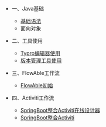 - 一、Java基础
  - [基础语法](01.Java基础/1.Java语法.md)
  - 面向对象
  
- 二、工具使用
  - [Typro编辑器使用](02.工具使用/1.Typro使用教程.md)
  - [版本管理工具使用](02.工具使用/2.版本管理工具使用.md)

- 三、FlowAble工作流
  - [FlowAble初始](03.Flowable工作流/1.FlowAble初始.md)
- 四、Activiti工作流
  - [SpringBoot整合Activiti在线设计器](04.Activiti工作流/1.SpringBoot整合Activiti在线设计器.md)   
  - [SpringBoot整合Activiti](04.Activiti工作流/2.SpringBoot整合Activiti项目实战.md)



